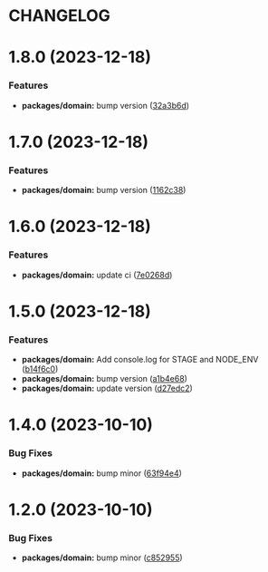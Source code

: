 # CHANGELOG

# 1.8.0 (2023-12-18)


### Features

* **packages/domain:** bump version ([32a3b6d](https://github.mpi-internal.com/scmspain/frontend-all--pet-project-ts/commit/32a3b6d611f5a78a00b3a1a92e9e86d197232faf))



# 1.7.0 (2023-12-18)


### Features

* **packages/domain:** bump version ([1162c38](https://github.mpi-internal.com/scmspain/frontend-all--pet-project-ts/commit/1162c383977c3ad37be2b119f4f8e7a850c31df0))



# 1.6.0 (2023-12-18)


### Features

* **packages/domain:** update ci ([7e0268d](https://github.mpi-internal.com/scmspain/frontend-all--pet-project-ts/commit/7e0268d3eb9ec03777608428782998f7958ec318))



# 1.5.0 (2023-12-18)


### Features

* **packages/domain:** Add console.log for STAGE and NODE_ENV ([b14f6c0](https://github.mpi-internal.com/scmspain/frontend-all--pet-project-ts/commit/b14f6c0da87a2639f1182126766ca09b94257d11))
* **packages/domain:** bump version ([a1b4e68](https://github.mpi-internal.com/scmspain/frontend-all--pet-project-ts/commit/a1b4e684f43e77d0269463587253a038e6884a03))
* **packages/domain:** update version ([d27edc2](https://github.mpi-internal.com/scmspain/frontend-all--pet-project-ts/commit/d27edc2fd4f72642614696a4331a60ff7a3cc660))



# 1.4.0 (2023-10-10)


### Bug Fixes

* **packages/domain:** bump minor ([63f94e4](https://github.mpi-internal.com/scmspain/frontend-all--pet-project-ts/commit/63f94e4a873f4316ddf1ff7d471b8bd32a79c855))



# 1.2.0 (2023-10-10)


### Bug Fixes

* **packages/domain:** bump minor ([c852955](https://github.mpi-internal.com/scmspain/frontend-all--pet-project-ts/commit/c8529550bb975cfc96b204b8d99c90d593087838))



